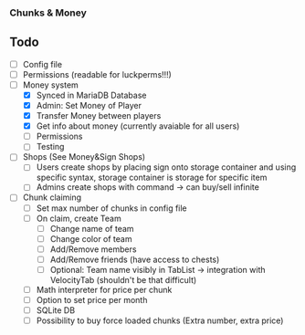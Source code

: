 ### Chunks & Money

## Todo
- [ ] Config file
- [ ] Permissions (readable for luckperms!!!)
- [ ] Money system
  - [x] Synced in MariaDB Database
  - [x] Admin: Set Money of Player
  - [x] Transfer Money between players
  - [x] Get info about money (currently avaiable for all users)
  - [ ] Permissions
  - [ ] Testing
- [ ] Shops (See Money&Sign Shops)
  - [ ] Users create shops by placing sign onto storage container and using specific syntax, storage container is storage for specific item
  - [ ] Admins create shops with command -> can buy/sell infinite
- [ ] Chunk claiming
  - [ ] Set max number of chunks in config file
  - [ ] On claim, create Team
    - [ ] Change name of team
    - [ ] Change color of team
    - [ ] Add/Remove members
    - [ ] Add/Remove friends (have access to chests)
    - [ ] Optional: Team name visibly in TabList -> integration with VelocityTab (shouldn't be that difficult)
  - [ ] Math interpreter for price per chunk
  - [ ] Option to set price per month
  - [ ] SQLite DB
  - [ ] Possibility to buy force loaded chunks (Extra number, extra price)